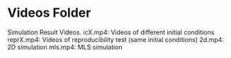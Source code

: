 # Videos Folder 

Simulation Result Videos.
icX.mp4: Videos of different initial conditions
reprX.mp4: Videos of reproducibility test (same initial conditions)
2d.mp4: 2D simulation
mls.mp4: MLS simulation
